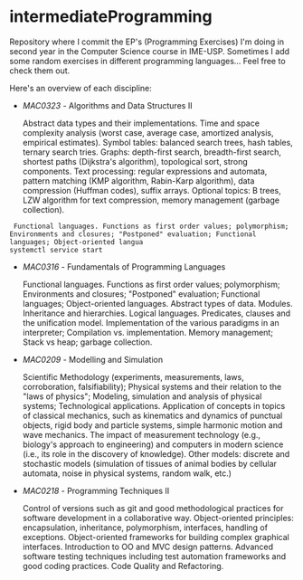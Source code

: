 # intermediateProgramming

Repository where I commit the EP's (Programming Exercises) I'm doing in second year in the Computer Science course in IME-USP. Sometimes I add some random exercises in different programming languages... Feel free to check them out.

Here's an overview of each discipline:

- *MAC0323* - Algorithms and Data Structures II

    Abstract data types and their implementations. Time and space complexity analysis (worst case, average case, amortized analysis, empirical estimates). Symbol tables: balanced search trees, hash tables, ternary search tries. Graphs: depth-first search, breadth-first search, shortest paths (Dijkstra's algorithm), topological sort, strong components. Text processing: regular expressions and automata, pattern matching (KMP algorithm, Rabin-Karp algorithm), data compression (Huffman codes), suffix arrays. Optional topics: B trees, LZW algorithm for text compression, memory management (garbage collection).

```shell
 Functional languages. Functions as first order values; polymorphism; Environments and closures; "Postponed" evaluation; Functional languages; Object-oriented langua
systemctl service start
```


- *MAC0316* - Fundamentals of Programming Languages

    Functional languages. Functions as first order values; polymorphism; Environments and closures; "Postponed" evaluation; Functional languages; Object-oriented languages. Abstract types of data. Modules. Inheritance and hierarchies. Logical languages. Predicates, clauses and the unification model. Implementation of the various paradigms in an interpreter; Compilation vs. implementation. Memory management; Stack vs heap; garbage collection.

- *MAC0209* - Modelling and Simulation

    Scientific Methodology (experiments, measurements, laws, corroboration, falsifiability); Physical systems and their relation to the "laws of physics"; Modeling, simulation and analysis of physical systems; Technological applications. Application of concepts in topics of classical mechanics, such as kinematics and dynamics of punctual objects, rigid body and particle systems, simple harmonic motion and wave mechanics. The impact of measurement technology (e.g., biology's approach to engineering) and computers in modern science (i.e., its role in the discovery of knowledge). Other models: discrete and stochastic models (simulation of tissues of animal bodies by cellular automata, noise in physical systems, random walk, etc.)

- *MAC0218* - Programming Techniques II

    Control of versions such as git and good methodological practices for software development in a collaborative way. Object-oriented principles: encapsulation, inheritance, polymorphism, interfaces, handling of exceptions. Object-oriented frameworks for building complex graphical interfaces. Introduction to OO and MVC design patterns. Advanced software testing techniques including test automation frameworks and good coding practices. Code Quality and Refactoring.
